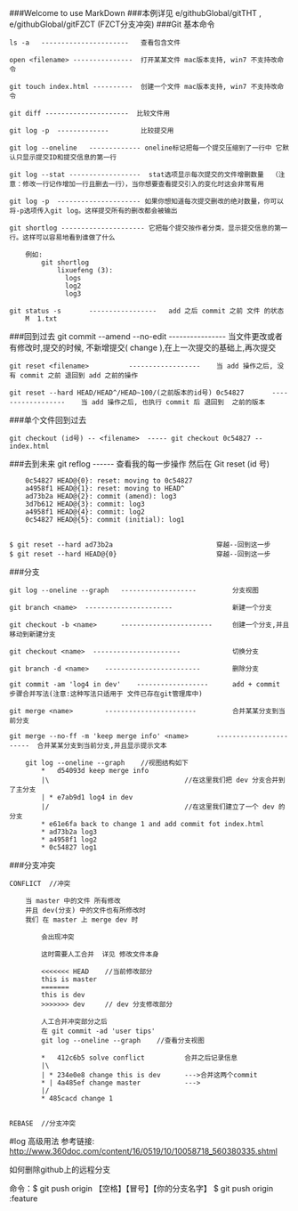 ###Welcome to use MarkDown
###本例详见 e/githubGlobal/gitTHT , e/githubGlobal/gitFZCT  (FZCT分支冲突)
###Git 基本命令

	ls -a   ----------------------   查看包含文件

  	open <filename> ---------------  打开某某文件 mac版本支持, win7 不支持改命令

  	git touch index.html ----------  创建一个文件 mac版本支持, win7 不支持改命令

  	git diff ---------------------  比较文件用

  	git log -p	-------------        比较提交用

	git log --oneline	------------- oneline标记把每一个提交压缩到了一行中 它默认只显示提交ID和提交信息的第一行

	git log --stat ------------------  stat选项显示每次提交的文件增删数量  （注意：修改一行记作增加一行且删去一行），当你想要查看提交引入的变化时这会非常有用

	git log -p	--------------------- 如果你想知道每次提交删改的绝对数量，你可以将-p选项传入git log。这样提交所有的删改都会被输出

	git shortlog --------------------- 它把每个提交按作者分类，显示提交信息的第一行。这样可以容易地看到谁做了什么

		例如:
			git shortlog
				lixuefeng (3):
			      logs
			      log2
			      log3

	git status -s		-----------------	add 之后 commit 之前 文件 的状态
		M  1.txt


###回到过去
	git commit --amend --no-edit  ----------------  当文件更改或者有修改时,提交的时候, 不新增提交( change ),在上一次提交的基础上,再次提交

	git reset <filename>		  ------------------  	当 add 操作之后, 没有 commit 之前 退回到 add 之前的操作

	git reset --hard HEAD/HEAD^/HEAD~100/(之前版本的id号) 0c54827		  ------------------  	当 add 操作之后, 也执行 commit 后 退回到  之前的版本


###单个文件回到过去

	git checkout (id号) -- <filename>  ----- git checkout 0c54827 -- index.html


###去到未来
	git reflog  ------  查看我的每一步操作 然后在 Git reset (id 号)

		0c54827 HEAD@{0}: reset: moving to 0c54827
		a4958f1 HEAD@{1}: reset: moving to HEAD^
		ad73b2a HEAD@{2}: commit (amend): log3
		3d7b612 HEAD@{3}: commit: log3
		a4958f1 HEAD@{4}: commit: log2
		0c54827 HEAD@{5}: commit (initial): log1


	$ git reset --hard ad73b2a              			穿越--回到这一步
	$ git reset --hard HEAD@{0}	  						穿越--回到这一步





###分支

	git log --oneline --graph	-------------------         分支视图

	git branch <name>  ----------------------               新建一个分支

	git checkout -b <name> 		-----------------------     创建一个分支,并且移动到新建分支

	git checkout <name>  ----------------------             切换分支

	git branch -d <name> 	------------------------        删除分支

	git commit -am 'log4 in dev'	------------------      add + commit 步骤合并写法(注意:这种写法只适用于 文件已存在git管理库中)

	git merge <name> 		-----------------------         合并某某分支到当前分支

	git merge --no-ff -m 'keep merge info' <name> 		-----------------------  合并某某分支到当前分支,并且显示提示文本

		git log --oneline --graph    //视图结构如下
			*   d54093d keep merge info
			|\									//在这里我们把 dev 分支合并到了主分支
			| * e7ab9d1 log4 in dev
			|/									//在这里我们建立了一个 dev 的分支
			* e61e6fa back to change 1 and add commit fot index.html
			* ad73b2a log3
			* a4958f1 log2
			* 0c54827 log1


###分支冲突

	CONFLICT  //冲突

		当 master 中的文件 所有修改
		并且 dev(分支) 中的文件也有所修改时
		我们 在 master 上 merge dev 时

			会出现冲突

			这时需要人工合并  详见 修改文件本身

			<<<<<<< HEAD	//当前修改部分
			this is master
			=======
			this is dev
			>>>>>>> dev		// dev 分支修改部分

			人工合并冲突部分之后
			在 git commit -ad 'user tips'
			git log --oneline --graph    //查看分支视图

			*   412c6b5 solve conflict			合并之后记录信息
			|\
			| * 234e0e8 change this is dev   	--->合并这两个commit
			* | 4a485ef change master        	--->
			|/
			* 485cacd change 1


	REBASE  //分支冲突




#log 高级用法
	参考链接: http://www.360doc.com/content/16/0519/10/10058718_560380335.shtml

如何删除github上的远程分支

命令：$ git push origin 【空格】【冒号】【你的分支名字】
	$ git push origin :feature